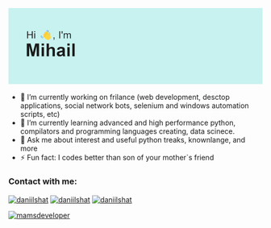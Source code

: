 <img src="https://github.com/mamsdeveloper/mamsdeveloper/blob/main/header.png"></img>


- 🔭 I’m currently working on frilance (web development, desctop applications, social network bots, selenium and windows automation scripts, etc)
- 🌱 I’m currently learning advanced and high performance python, compilators and programming languages creating, data scinece.
- 💬 Ask me about interest and useful python treaks, knownlange, and more
- ⚡ Fun fact: I codes better than son of your mother`s friend

### Contact with me:
<p align="left">
<a href="https://t.me/butvin_mihail" target="blank"><img align="center" src="https://img.icons8.com/color/48/000000/telegram-app--v1.png" alt="daniilshat" height="40" width="40" /></a>
<a href="https://vk.com/belk1na_alena" target="blank"><img align="center" src="https://img.icons8.com/color/48/000000/vk-com.png" alt="daniilshat" height="40" width="40" /></a>
<a href="butvin.mihail@yandex.ru" alt="mamsdeveloper" target="blank"><img align="center" src="https://img.icons8.com/fluency/48/000000/mail.png" alt="daniilshat" height="40" width="40" /></a>
</p>

<p align="left"> <a href="https://github.com/ryo-ma/github-profile-trophy"><img src="https://github-profile-trophy.vercel.app/?username=mamsdeveloper" alt="mamsdeveloper" /></a> 
</p>
